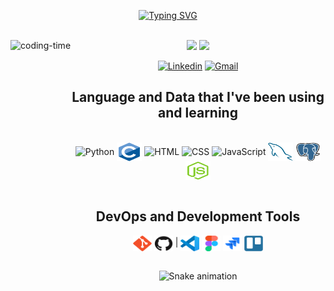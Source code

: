 <div align="center">
  
[![Typing SVG](https://readme-typing-svg.herokuapp.com/?color=3FD4DE&size=30&center=true&vCenter=true&width=1000&lines=+Hello+everyone;+my+name+is+Hesdras;+I+am++student+of+Analysis+and+Systems+Development.;+I+love+technology+;and+here+;you+can+follow+my+progress+as+a+developer.+:%29)](https://git.io/typing-svg)
</div>

<br>

<div align="center">
  <img align="left" height="450em" alt="coding-time" src="http://media.giphy.com/media/UfS59SQhFdl2E/giphy.gif">
  <img align="rigth" height="180" src="https://github-readme-stats.vercel.app/api?username=flleuma&show_icons=true&theme=aura"/>
  <img align="rigth" height="180em" src="https://github-readme-stats.vercel.app/api/top-langs/?username=flleuma&layout=compact&theme=aura"/>
</div>
<div align="center">
  
  [![Linkedin](https://img.shields.io/badge/LinkedIn-0077B5?style=for-the-badge&logo=linkedin&logoColor=white)](https://www.linkedin.com/in/hesdras-morais)
[![Gmail](https://img.shields.io/badge/Gmail-D14836?style=for-the-badge&logo=gmail&logoColor=white&link=mailto:hesdras98@gmail.com)](mailto:hesdras98@gmail.com)
  
</div>


<div align="center">

  ## **Language and Data that I've been using and learning**
  <div style="display: inline_block"><br>
   <img align="center" height="30" width="40" alt="Python" src="https://cdn.jsdelivr.net/gh/devicons/devicon/icons/python/python-original.svg">
   <img align="center" height="30" width="40" alt="C" src="https://raw.githubusercontent.com/devicons/devicon/v2.15.1/icons/c/c-original.svg">
   <img align="center" height="30" width="40" alt="HTML" src="https://cdn.jsdelivr.net/gh/devicons/devicon/icons/html5/html5-original.svg">
   <img align="center" height="30" width="40" alt="CSS" src="https://cdn.jsdelivr.net/gh/devicons/devicon/icons/css3/css3-original.svg">
   <img align="center" height="30" width="40" alt="JavaScript" src="https://cdn.jsdelivr.net/gh/devicons/devicon/icons/javascript/javascript-original.svg">
   <img align="center" height="30" width="40" alt="MySql" src="https://raw.githubusercontent.com/devicons/devicon/v2.15.1/icons/mysql/mysql-original.svg">
   <img align="center" height="30" width="40" alt="Postgresql" src="https://raw.githubusercontent.com/devicons/devicon/v2.15.1/icons/postgresql/postgresql-original.svg" />
   <img align="center" height="30" width="40" alt="Node" src="https://raw.githubusercontent.com/devicons/devicon/v2.15.1/icons/nodejs/nodejs-original.svg" />
</div>
<br>

  
## **DevOps and Development Tools**
<div>
    <img align="center" height="25" width="30" alt="Git" src="https://raw.githubusercontent.com/devicons/devicon/v2.15.1/icons/git/git-original.svg">
    <img align="center" height="25" width="30" alt="Github" src="https://raw.githubusercontent.com/devicons/devicon/v2.15.1/icons/github/github-original.svg"> |
  <img align="center" height="25" width="30" alt="Vscode" src="https://raw.githubusercontent.com/devicons/devicon/v2.15.1/icons/vscode/vscode-original.svg">
    <img align="center" height="25" width="30" alt="Figma" src="https://raw.githubusercontent.com/devicons/devicon/v2.15.1/icons/figma/figma-original.svg" >
    <img align="center" height="25" width="30" alt="Jira" src="https://raw.githubusercontent.com/devicons/devicon/v2.15.1/icons/jira/jira-original.svg" >
    <img align="center" height="25" width="30" alt="Trello" src="https://raw.githubusercontent.com/devicons/devicon/v2.15.1/icons/trello/trello-plain.svg" >
</div><br>

![Snake animation](https://github.com/LuigiGf/LuigiGf/blob/output/github-contribution-grid-snake.svg)
